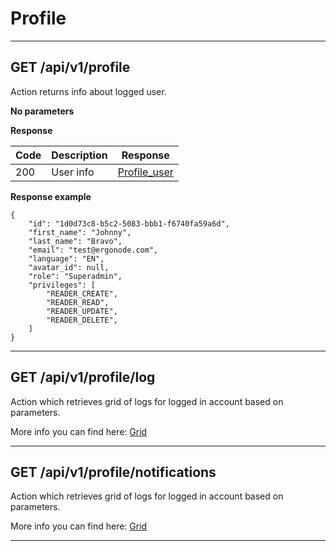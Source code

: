 # Profile
----

## GET /api/v1/profile

Action returns info about logged user.

**No parameters**

**Response**

| Code | Description       | Response                                    |
|------|-------------------|---------------------------------------------|
| 200  | User info         | [Profile_user](backend/api/objects/profile_user.md)                              |

**Response example**

```
{
    "id": "1d0d73c8-b5c2-5083-bbb1-f6740fa59a6d",
    "first_name": "Johnny",
    "last_name": "Bravo",
    "email": "test@ergonode.com",
    "language": "EN",
    "avatar_id": null,
    "role": "Superadmin",
    "privileges": [
        "READER_CREATE",
        "READER_READ",
        "READER_UPDATE",
        "READER_DELETE",
    ]
}
```

_______________________________________________________________________________________


## GET /api/v1/profile/log

Action which retrieves grid of logs for logged in account based on parameters.


More info you can find here: [Grid](backend/api/objects/grid.md)

_______________________________________________________________________________________


## GET /api/v1/profile/notifications

Action which retrieves grid of logs for logged in account based on parameters.


More info you can find here: [Grid](backend/api/objects/grid.md)

_______________________________________________________________________________________
